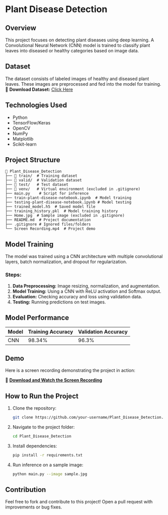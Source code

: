 # Plant Disease Detection

## Overview
This project focuses on detecting plant diseases using deep learning. A Convolutional Neural Network (CNN) model is trained to classify plant leaves into diseased or healthy categories based on image data.

## Dataset
The dataset consists of labeled images of healthy and diseased plant leaves. These images are preprocessed and fed into the model for training.
📂 **Download Dataset:** [Click Here](https://www.kaggle.com/datasets/vipoooool/new-plant-diseases-dataset)

## Technologies Used
- Python
- TensorFlow/Keras
- OpenCV
- NumPy
- Matplotlib
- Scikit-learn

## Project Structure
```
📂 Plant_Disease_Detection
├── 📂 train/  # Training dataset
├── 📂 valid/  # Validation dataset
├── 📂 test/   # Test dataset
├── 📂 venv/   # Virtual environment (excluded in .gitignore)
├── main.py    # Script for inference
├── train-plant-disease-notebook.ipynb  # Model training
├── testing-plant-disease-notebook.ipynb # Model testing
├── trained_model.h5  # Saved model file
├── training_history.pkl  # Model training history
├── Home.jpg  # Sample image (excluded in .gitignore)
├── README.md  # Project documentation
├── .gitignore # Ignored files/folders
└── Screen Recording.mp4  # Project demo
```

## Model Training
The model was trained using a CNN architecture with multiple convolutional layers, batch normalization, and dropout for regularization.

### Steps:
1. **Data Preprocessing:** Image resizing, normalization, and augmentation.
2. **Model Training:** Using a CNN with ReLU activation and Softmax output.
3. **Evaluation:** Checking accuracy and loss using validation data.
4. **Testing:** Running predictions on test images.

## Model Performance
| Model  | Training Accuracy | Validation Accuracy |
|--------|------------------|--------------------|
| CNN    | 98.34%           | 96.3%             |

## Demo
Here is a screen recording demonstrating the project in action:

🎥 **[Download and Watch the Screen Recording](https://github.com/Dhruv610ag/Plant_Diease_Model_Predictor/raw/main/Screen_Recording.mp4)**


## How to Run the Project
1. Clone the repository:
   ```bash
   git clone https://github.com/your-username/Plant_Disease_Detection.git
   ```
2. Navigate to the project folder:
   ```bash
   cd Plant_Disease_Detection
   ```
3. Install dependencies:
   ```bash
   pip install -r requirements.txt
   ```
4. Run inference on a sample image:
   ```bash
   python main.py --image sample.jpg
   ```

## Contribution
Feel free to fork and contribute to this project! Open a pull request with improvements or bug fixes.
